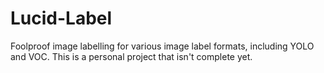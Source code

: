 # Lucid-Label
Foolproof image labelling for various image label formats, including YOLO and VOC. This is a personal project that isn't complete yet.
